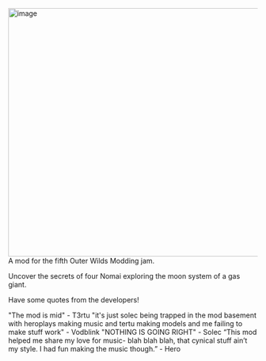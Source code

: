 <img width="1505" height="502" alt="image" src="https://github.com/user-attachments/assets/e68b5cb4-d2e9-439b-9ffe-737c8f513f8e" />
A mod for the fifth Outer Wilds Modding jam.

Uncover the secrets of four Nomai exploring the moon system of a gas giant.

Have some quotes from the developers!

"The mod is mid" - T3rtu
"it's just solec being trapped in the mod basement with heroplays making music and tertu making models and me failing to make stuff work" - Vodblink
"NOTHING IS GOING RIGHT" - Solec 
“This mod helped me share my love for music- blah blah blah, that cynical stuff ain’t my style. I had fun making the music though.” - Hero
